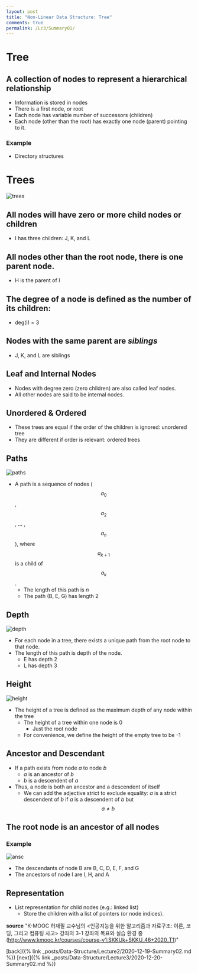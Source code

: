 ```yaml
---
layout: post
title: "Non-Linear Data Structure: Tree"
comments: true
permalink: /Lc3/Summary01/
---
```

# Tree
## A collection of nodes to represent a hierarchical relationship
- Information is stored in nodes
- There is a first node, or root
- Each node has variable number of successors (children)
- Each node (other than the root) has exactly one node (parent) pointing to it.
### Example
- Directory structures
# Trees
![trees](/_posts/Data-Structure/Lecture3/tree.png)
## All nodes will have zero or more child nodes or children
- I has three children: J, K, and L
## All nodes other than the root node, there is one parent node.
- H is the parent of I
## The degree of a node is defined as the number of its children:
- deg(I) = 3
## Nodes with the same parent are _siblings_
- J, K, and L are siblings
## Leaf and Internal Nodes
- Nodes with degree zero (zero children) are also called leaf nodes.
- All other nodes are said to be internal nodes.
## Unordered & Ordered
- These trees are equal if the order of the children is ignored: unordered tree
- They are different if order is relevant: ordered trees
## Paths
![paths](/_posts/Data-Structure/Lecture3/path.png)
- A path is a sequence of nodes ($$a_{0}$$, $$a_{2}$$, ... , $$a_{n}$$), where $$a_{k+1}$$ is a child of $$a_{k}$$.
  - The length of this path is _n_
  - The path (B, E, G) has length 2
## Depth
![depth](/_posts/Data-Structure/Lecture3/depth.png)
- For each node in a tree, there exists a unique path from the root node to that node.
- The length of this path is depth of the node.
  - E has depth 2
  - L has depth 3
## Height
![height](/_posts/Data-Structure/Lecture3/height.png)
- The height of a tree is defined as the maximum depth of any node within the tree
  - The height of a tree within one node is 0
    - Just the root node
  - For convenience, we define the height of the empty tree to be -1
## Ancestor and Descendant
- If a path exists from node _a_ to node _b_
  - _a_ is an ancestor of _b_
  - _b_ is a descendent of _a_
- Thus, a node is both an ancestor and a descendent of itself
  - We can add the adjective strict to exclude equality: _a_ is a strict descendent of _b_ if _a_ is a descendent of _b_ but $$a \neq b$$
## The root node is an ancestor of all nodes
### Example
![ansc](/_posts/Data-Structure/Lecture3/ancestors.png)

- The descendants of node B are B, C, D, E, F, and G
- The ancestors of node I are I, H, and A
## Representation
- List representation for child nodes (e.g.: linked list)
  - Store the children with a list of pointers (or node indices).

**source**
"K-MOOC 허재필 교수님의 <인공지능을 위한 알고리즘과 자료구조: 이론, 코딩, 그리고 컴퓨팅 사고>
강좌의 3-1 강좌의 목표와 실습 환경 중(http://www.kmooc.kr/courses/course-v1:SKKUk+SKKU_46+2020_T1)"

[back]({% link _posts/Data-Structure/Lecture2/2020-12-19-Summary02.md %})
[next]({% link _posts/Data-Structure/Lecture3/2020-12-20-Summary02.md %})
